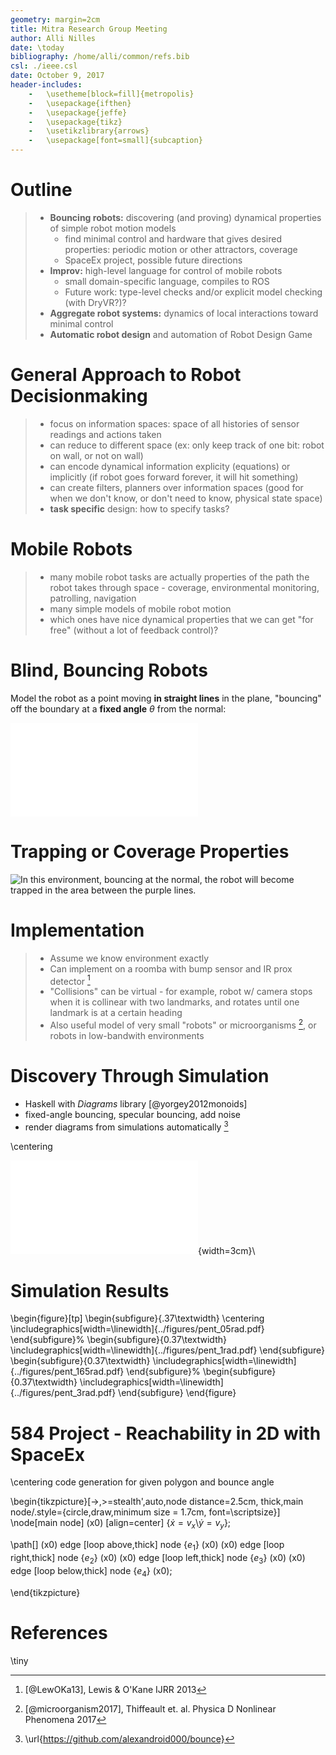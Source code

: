 ```yaml
---
geometry: margin=2cm
title: Mitra Research Group Meeting
author: Alli Nilles 
date: \today
bibliography: /home/alli/common/refs.bib
csl: ./ieee.csl
date: October 9, 2017
header-includes:
    -   \usetheme[block=fill]{metropolis}
    -   \usepackage{ifthen}
    -   \usepackage{jeffe}
    -   \usepackage{tikz}
    -   \usetikzlibrary{arrows}
    -   \usepackage[font=small]{subcaption}
---
```




Outline
=======


> -   **Bouncing robots:** discovering (and proving) dynamical properties of simple robot motion models
>     -   find minimal control and hardware that gives desired properties: periodic motion or
>         other attractors, coverage
>     -   SpaceEx project, possible future directions         
> -   **Improv:** high-level language for control of mobile robots
>     -   small domain-specific language, compiles to ROS
>     -   Future work: type-level checks and/or explicit model checking (with
>         DryVR?)?
> -   **Aggregate robot systems:** dynamics of local interactions toward minimal control
> -   **Automatic robot design** and automation of Robot Design Game


General Approach to Robot Decisionmaking
================================

> - focus on information spaces: space of all histories of sensor readings and actions
    taken
> - can reduce to different space (ex: only keep track of one bit: robot on wall,
    or not on wall)
> - can encode dynamical information explicity (equations) or implicitly (if robot goes
    forward forever, it will hit something)
> - can create filters, planners over information spaces (good for when we don't
    know, or don't need to know, physical state space)
> - **task specific** design: how to specify tasks?


Mobile Robots
=============

> - many mobile robot tasks are actually properties of the path the robot takes
    through space
    - coverage, environmental monitoring, patrolling, navigation
> - many simple models of mobile robot motion
> - which ones have nice dynamical properties that we can get "for free"
    (without a lot of feedback control)?


Blind, Bouncing Robots
======================

Model the robot as a point moving **in straight lines** in the plane, "bouncing" off the boundary
at a **fixed angle** $\theta$ from the normal:


![A point robot moving in the plane. The top row shows bounces at zero degrees
from the normal. The second row shows bounces at 50 degrees clockwise from
normal. The third row shows the same angle but with a "monotonicity" property
enforced.](../figures/bounce_examples_w_monotone.pdf)


Trapping or Coverage Properties
===============================


![In this environment, bouncing at the normal, the robot will become trapped
in the area between the purple lines.](../figures/triangle_trap.jpg)


Implementation
==============


> - Assume we know environment exactly
> - Can implement on a roomba with bump sensor and IR prox detector [^2]
> - "Collisions" can be virtual - for example, robot w/ camera stops when it is collinear
    with two landmarks, and rotates until one landmark is at a certain heading
> - Also useful model of very small "robots" or microorganisms [^5], or robots in
    low-bandwith environments

[^2]: [@LewOKa13], Lewis & O'Kane IJRR 2013
[^5]: [@microorganism2017], Thiffeault et. al. Physica D Nonlinear Phenomena
2017


Discovery Through Simulation
============================


-   Haskell with *Diagrams* library [@yorgey2012monoids]
-   fixed-angle bouncing, specular bouncing, add noise
-   render diagrams from simulations automatically [^7]

[^7]: \url{https://github.com/alexandroid000/bounce}

\centering

![](../figures/pent_05rad.pdf){width=3cm}\


Simulation Results
==================


\begin{figure}[tp]
\begin{subfigure}{.37\textwidth}
\centering
\includegraphics[width=\linewidth]{../figures/pent_05rad.pdf}
\end{subfigure}%
\begin{subfigure}{0.37\textwidth}
\includegraphics[width=\linewidth]{../figures/pent_1rad.pdf}
\end{subfigure}
\begin{subfigure}{0.37\textwidth}
\includegraphics[width=\linewidth]{../figures/pent_165rad.pdf}
\end{subfigure}%
\begin{subfigure}{0.37\textwidth}
\includegraphics[width=\linewidth]{../figures/pent_3rad.pdf}
\end{subfigure}
\end{figure}



584 Project - Reachability in 2D with SpaceEx
=============================================


\centering code generation for given polygon and bounce angle


\begin{tikzpicture}[->,>=stealth',auto,node distance=2.5cm,
  thick,main node/.style={circle,draw,minimum size = 1.7cm, font=\scriptsize}]
\node[main node] (x0)   [align=center] {$\dot{x} = v_x$\\$\dot{y} =v_y$};

\path[]
    (x0) edge [loop above,thick] node {$e_1$} (x0)
    (x0) edge [loop right,thick] node {$e_2$} (x0)
    (x0) edge [loop left,thick] node {$e_3$} (x0)
    (x0) edge [loop below,thick] node {$e_4$} (x0);

\end{tikzpicture}



References
==========

\tiny

